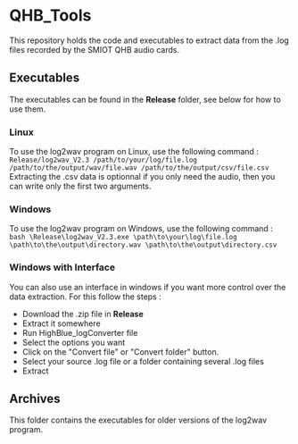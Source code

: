 # QHB_Tools

This repository holds the code and executables to extract data from the .log files recorded by the SMIOT QHB audio cards.

## Executables

The executables can be found in the __Release__ folder, see below for how to use them.

### Linux

To use the log2wav program on Linux, use the following command :  
`Release/log2wav_V2.3 /path/to/your/log/file.log /path/to/the/output/wav/file.wav /path/to/the/output/csv/file.csv`
Extracting the .csv data is optionnal if you only need the audio, then you can write only the first two arguments.

### Windows

To use the log2wav program on Windows, use the following command :
`bash \Release\log2wav_V2.3.exe \path\to\your\log\file.log \path\to\the\output\directory.wav \path\to\the\output\directory.csv`

### Windows with Interface

You can also use an interface in windows if you want more control over the data extraction. For this follow the steps :
- Download the .zip file in __Release__
- Extract it somewhere
- Run HighBlue_logConverter file
- Select the options you want
- Click on the "Convert file" or "Convert folder" button.
- Select your source .log file or a folder containing several .log files
- Extract

## Archives

This folder contains the executables for older versions of the log2wav program.


